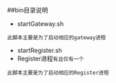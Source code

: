 ##bin目录说明
* startGateway.sh
```
此脚本主要是为了启动相应的gateway进程
```
* startRegister.sh
* Register进程`有且仅有一个`
```
此脚本主要是为了启动相应的Register进程
```